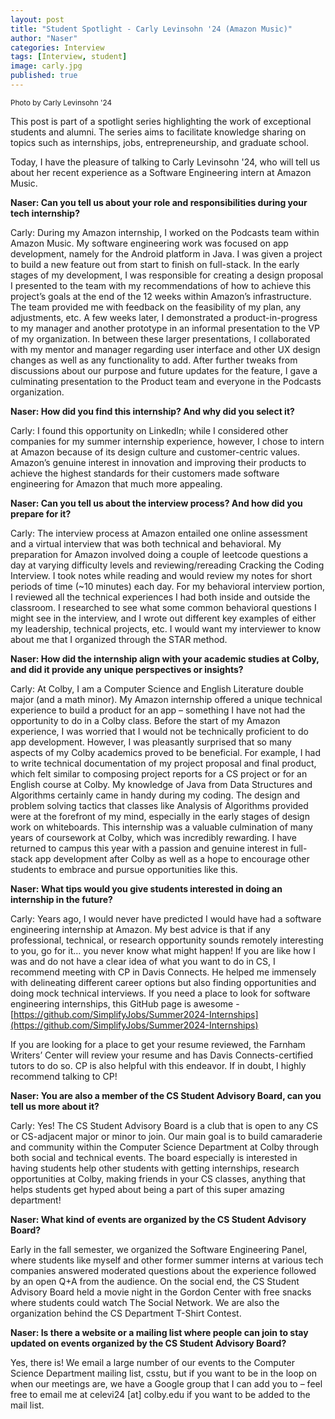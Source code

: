```yaml
---
layout: post
title: "Student Spotlight - Carly Levinsohn '24 (Amazon Music)"
author: "Naser"
categories: Interview
tags: [Interview, student]
image: carly.jpg
published: true
---
```

<sup>Photo by Carly Levinsohn '24</sup>
  

This post is part of a spotlight series highlighting the work of exceptional students and alumni.  The series aims to facilitate knowledge sharing on topics such as internships, jobs, entrepreneurship, and graduate school.  


Today, I have the pleasure of talking to Carly Levinsohn '24, who will tell us about her recent experience as a Software Engineering intern at Amazon Music.


**Naser: Can you tell us about your role and responsibilities during your tech internship?**


Carly: During my Amazon internship, I worked on the Podcasts team within Amazon Music. My software engineering work was focused on app development, namely for the Android platform in Java. I was given a project to build a new feature out from start to finish on full-stack. In the early stages of my development, I was responsible for creating a design proposal I presented to the team with my recommendations of how to achieve this project’s goals at the end of the 12 weeks within Amazon’s infrastructure. The team provided me with feedback on the feasibility of my plan, any adjustments, etc. A few weeks later, I demonstrated a product-in-progress to my manager and another prototype in an informal presentation to the VP of my organization. In between these larger presentations, I collaborated with my mentor and manager regarding user interface and other UX design changes as well as any functionality to add. After further tweaks from discussions about our purpose and future updates for the feature, I gave a culminating presentation to the Product team and everyone in the Podcasts organization. 


**Naser: How did you find this internship? And why did you select it?**


Carly: I found this opportunity on LinkedIn; while I considered other companies for my summer internship experience, however, I chose to intern at Amazon because of its design culture and customer-centric values. Amazon’s genuine interest in innovation and improving their products to achieve the highest standards for their customers made software engineering for Amazon that much more appealing. 


**Naser: Can you tell us about the interview process? And how did you prepare for it?**


Carly: The interview process at Amazon entailed one online assessment and a virtual interview that was both technical and behavioral. My preparation for Amazon involved doing a couple of leetcode questions a day at varying difficulty levels and reviewing/rereading Cracking the Coding Interview. I took notes while reading and would review my notes for short periods of time (~10 minutes) each day. For my behavioral interview portion, I reviewed all the technical experiences I had both inside and outside the classroom. I researched to see what some common behavioral questions I might see in the interview, and I wrote out different key examples of either my leadership, technical projects, etc. I would want my interviewer to know about me that I organized through the STAR method. 


**Naser: How did the internship align with your academic studies at Colby, and did it provide any unique perspectives or insights?**


Carly: At Colby, I am a Computer Science and English Literature double major (and a math minor). My Amazon internship offered a unique technical experience to build a product for an app – something I have not had the opportunity to do in a Colby class. Before the start of my Amazon experience, I was worried that I would not be technically proficient to do app development. However, I was pleasantly surprised that so many aspects of my Colby academics proved to be beneficial. For example, I had to write technical documentation of my project proposal and final product, which felt similar to composing project reports for a CS project or for an English course at Colby. My knowledge of Java from Data Structures and Algorithms certainly came in handy during my coding. The design and problem solving tactics that classes like Analysis of Algorithms provided were at the forefront of my mind, especially in the early stages of design work on whiteboards. This internship was a valuable culmination of many years of coursework at Colby, which was incredibly rewarding. I have returned to campus this year with a passion and genuine interest in full-stack app development after Colby as well as a hope to encourage other students to embrace and pursue opportunities like this.


**Naser: What tips would you give students interested in doing an internship in the future?**


Carly: Years ago, I would never have predicted I would have had a software engineering internship at Amazon. My best advice is that if any professional, technical, or research opportunity sounds remotely interesting to you, go for it… you never know what might happen! If you are like how I was and do not have a clear idea of what you want to do in CS, I recommend meeting with CP in Davis Connects. He helped me immensely with delineating different career options but also finding opportunities and doing mock technical interviews. If you need a place to look for software engineering internships, this GitHub page is awesome - [https://github.com/SimplifyJobs/Summer2024-Internships](https://github.com/SimplifyJobs/Summer2024-Internships)


If you are looking for a place to get your resume reviewed, the Farnham Writers’ Center will review your resume and has Davis Connects-certified tutors to do so. CP is also helpful with this endeavor. If in doubt, I highly recommend talking to CP! 


**Naser: You are also a member of the CS Student Advisory Board, can you tell us more about it?**


Carly: Yes! The CS Student Advisory Board is a club that is open to any CS or CS-adjacent major or minor to join. Our main goal is to build camaraderie and community within the Computer Science Department at Colby through both social and technical events. The board especially is interested in having students help other students with getting internships, research opportunities at Colby, making friends in your CS classes, anything that helps students get hyped about being a part of this super amazing department! 


**Naser: What kind of events are organized by the CS Student Advisory Board?**


Early in the fall semester, we organized the Software Engineering Panel, where students like myself and other former summer interns at various tech companies answered moderated questions about the experience followed by an open Q+A from the audience. On the social end, the CS Student Advisory Board held a movie night in the Gordon Center with free snacks where students could watch The Social Network. We are also the organization behind the CS Department T-Shirt Contest. 


**Naser: Is there a website or a mailing list where people can join to stay updated on events organized by the CS Student Advisory Board?**


Yes, there is! We email a large number of our events to the Computer Science Department mailing list, csstu, but if you want to be in the loop on when our meetings are, we have a Google group that I can add you to – feel free to email me at celevi24 [at] colby.edu if you want to be added to the mail list. 

